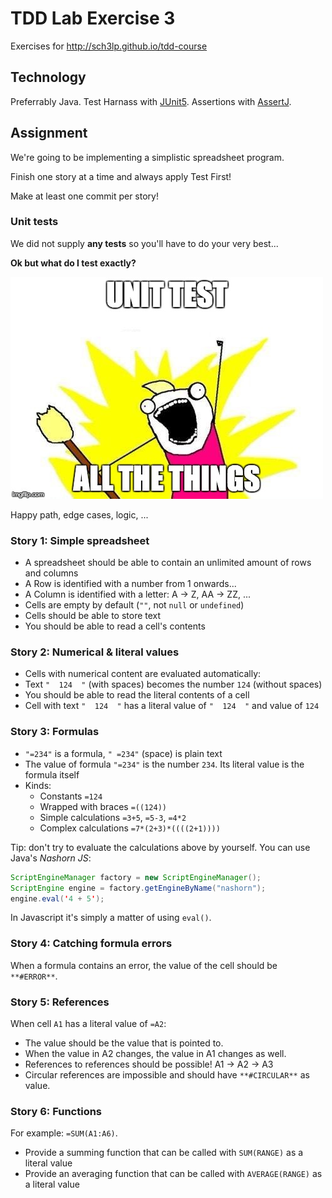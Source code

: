 
# TDD Lab Exercise 3

Exercises for http://sch3lp.github.io/tdd-course

## Technology

Preferrably Java. Test Harnass with [JUnit5](https://junit.org/junit5/docs/current/user-guide/#writing-tests). Assertions with [AssertJ](http://joel-costigliola.github.io/assertj/).


## Assignment

We're going to be implementing a simplistic spreadsheet program.

Finish one story at a time and always apply Test First!

Make at least one commit per story!

### Unit tests

We did not supply **any tests** so you'll have to do your very best...

**Ok but what do I test exactly?**

![](test-all-the-things.jpg)

Happy path, edge cases, logic, ...

### Story 1: Simple spreadsheet

- A spreadsheet should be able to contain an unlimited amount of rows and columns
- A Row is identified with a number from 1 onwards...
- A Column is identified with a letter: A -> Z, AA -> ZZ, ...
- Cells are empty by default (`""`, not `null` or `undefined`)
- Cells should be able to store text
- You should be able to read a cell's contents

### Story 2: Numerical & literal values

- Cells with numerical content are evaluated automatically:
- Text `"  124  "` (with spaces) becomes the number `124` (without spaces)
- You should be able to read the literal contents of a cell
- Cell with text `"  124  "` has a literal value of `"  124  "` and value of `124`

### Story 3: Formulas

- `"=234"` is a formula, `" =234"` (space) is plain text
- The value of formula `"=234"` is the number `234`. Its literal value is the formula itself
- Kinds:
    - Constants `=124`
    - Wrapped with braces `=((124))`
    - Simple calculations `=3+5`, `=5-3`, `=4*2`
    - Complex calculations `=7*(2+3)*((((2+1))))`

Tip: don't try to evaluate the calculations above by yourself. You can use Java's _Nashorn JS_:

```java
ScriptEngineManager factory = new ScriptEngineManager();
ScriptEngine engine = factory.getEngineByName("nashorn");
engine.eval('4 + 5');
```

In Javascript it's simply a matter of using `eval()`.

### Story 4: Catching formula errors

When a formula contains an error, the value of the cell should be `**#ERROR**`.

### Story 5: References

When cell `A1` has a literal value of `=A2`:

- The value should be the value that is pointed to.
- When the value in A2 changes, the value in A1 changes as well.
- References to references should be possible! A1 -> A2 -> A3
- Circular references are impossible and should have `**#CIRCULAR**` as value.

### Story 6: Functions

For example: `=SUM(A1:A6)`.

- Provide a summing function that can be called with `SUM(RANGE)` as a literal value
- Provide an averaging function that can be called with `AVERAGE(RANGE)` as a literal value

